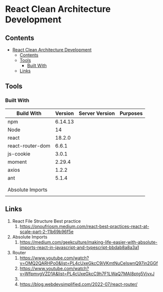 
# React Clean Architecture Development

## Contents
- [React Clean Architecture Development](#react-clean-architecture-development)
  - [Contents](#contents)
  - [Tools](#tools)
    - [Built With](#built-with)
  - [Links](#links)


## Tools

### Built With


| Build With          | Version | Server Version | Purposes |
| ------------------- | ------- | -------------- | -------- |
| npm                 | 6.14.13 |                |          |
| Node                | 14      |                |          |
| react               | 18.2.0  |                |          |
| react-router-dom    | 6.6.1   |                |          |
| js-cookie           | 3.0.1   |                |          |
| moment              | 2.29.4  |                |          |
| axios               | 1.2.2   |                |          |
| ant                 | 5.1.4   |                |          |
|                     |         |                |          |
|                     |         |                |          |
| Absolute Imports    |         |                |          |
|                     |         |                |          |




## Links

1. React File Structure Best practice
   1. https://onoufriosm.medium.com/react-best-practices-react-at-scale-part-2-11b69b96f5e
2. Absolute Imports
   1. https://medium.com/geekculture/making-life-easier-with-absolute-imports-react-in-javascript-and-typescript-bbdab8a8a3a1 
3. Router
   1. https://www.youtube.com/watch?v=OMQ2QARHPo0&list=PL4cUxeGkcC9iVKmtNuCeIswnQ97in2GGf
   2. https://www.youtube.com/watch?v=WfpmvgVZD1A&list=PL4cUxeGkcC9h7F1LWaQ7MAI8ptg5VjvxJ
   3. 
   4. https://blog.webdevsimplified.com/2022-07/react-router/
